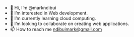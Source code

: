 - 👋 Hi, I’m @markndibui
- 👀 I’m interested in Web development. 
- 🌱 I’m currently learning cloud computing. 
- 💞️ I’m looking to collaborate on creating web applications. 
- 📫 How to reach me ndibuimark@gmail.com 

<!---
markndibui/markndibui is a ✨ special ✨ repository because its `README.md` (this file) appears on your GitHub profile.
You can click the Preview link to take a look at your changes.
--->
